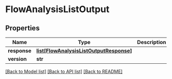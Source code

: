 # FlowAnalysisListOutput

## Properties
Name | Type | Description | Notes
------------ | ------------- | ------------- | -------------
**response** | [**list[FlowAnalysisListOutputResponse]**](FlowAnalysisListOutputResponse.md) |  | [optional] 
**version** | **str** |  | [optional] 

[[Back to Model list]](../README.md#documentation-for-models) [[Back to API list]](../README.md#documentation-for-api-endpoints) [[Back to README]](../README.md)


